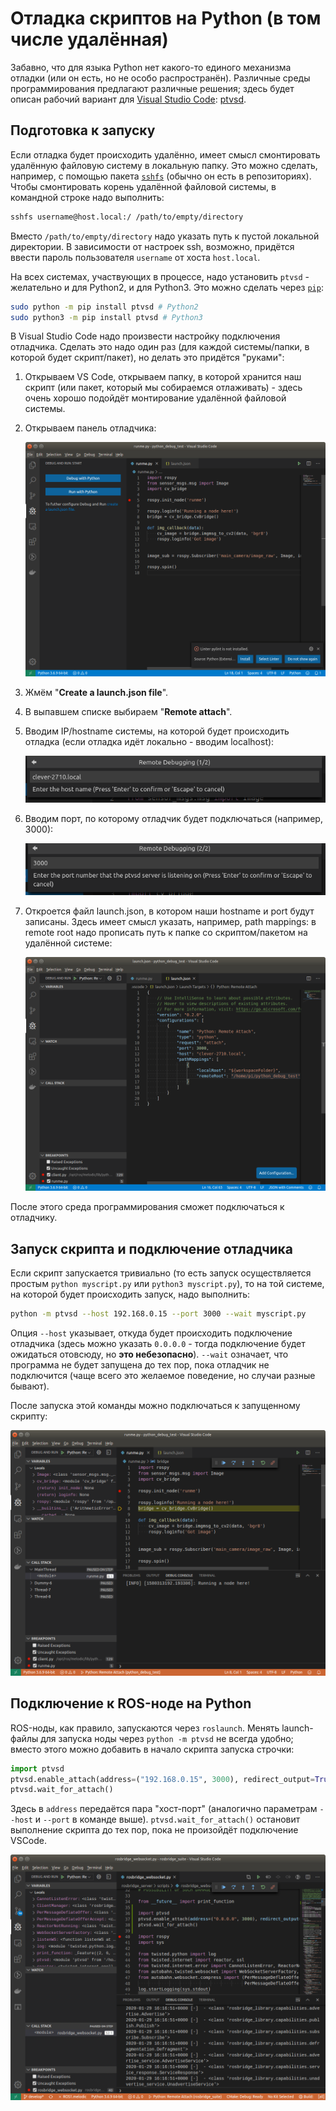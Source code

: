 # Отладка скриптов на Python (в том числе удалённая)

Забавно, что для языка Python нет какого-то единого механизма отладки (или он есть, но не особо распространён). Различные среды программирования предлагают различные решения; здесь будет описан рабочий вариант для [Visual Studio Code](https://code.visualstudio.com/): [ptvsd](https://github.com/microsoft/ptvsd).

## Подготовка к запуску

Если отладка будет происходить удалённо, имеет смысл смонтировать удалённую файловую систему в локальную папку. Это можно сделать, например, с помощью пакета [`sshfs`](https://github.com/libfuse/sshfs) (обычно он есть в репозиториях). Чтобы смонтировать корень удалённой файловой системы, в командной строке надо выполнить:

```bash
sshfs username@host.local:/ /path/to/empty/directory
```

Вместо `/path/to/empty/directory` надо указать путь к пустой локальной директории. В зависимости от настроек ssh, возможно, придётся ввести пароль пользователя `username` от хоста `host.local`.

На всех системах, участвующих в процессе, надо установить `ptvsd` - желательно и для Python2, и для Python3. Это можно сделать через [`pip`](https://pypi.org/project/pip/):

```bash
sudo python -m pip install ptvsd # Python2
sudo python3 -m pip install ptvsd # Python3
```

В Visual Studio Code надо произвести настройку подключения отладчика. Сделать это надо один раз (для каждой системы/папки, в которой будет скрипт/пакет), но делать это придётся "руками":

1. Открываем VS Code, открываем папку, в которой хранится наш скрипт (или пакет, который мы собираемся отлаживать) - здесь очень хорошо подойдёт монтирование удалённой файловой системы.
2. Открываем панель отладчика:

    ![VSCode debug pane](assets/kb012_001_vscode_debug_pane.png)

3. Жмём "**Create a launch.json file**".
4. В выпавшем списке выбираем "**Remote attach**".
5. Вводим IP/hostname системы, на которой будет происходить отладка (если отладка идёт локально - вводим localhost):

    ![VScode debug hostname](assets/kb012_002_vscode_hostname.png)

6. Вводим порт, по которому отладчик будет подключаться (например, 3000):

    ![VScode debug port](assets/kb012_003_vscode_port.png)

7. Откроется файл launch.json, в котором наши hostname и port будут записаны. Здесь имеет смысл указать, например, path mappings: в remote root надо прописать путь к папке со скриптом/пакетом на удалённой системе:

    ![VScode launch.json](assets/kb012_004_vscode_launch_json.png)

После этого среда программирования сможет подключаться к отладчику.

## Запуск скрипта и подключение отладчика

Если скрипт запускается тривиально (то есть запуск осуществляется простым `python myscript.py` или `python3 myscript.py`), то на той системе, на которой будет происходить запуск, надо выполнить:

```bash
python -m ptvsd --host 192.168.0.15 --port 3000 --wait myscript.py
```

Опция `--host` указывает, откуда будет происходить подключение отладчика (здесь можно указать `0.0.0.0` - тогда подключение будет ожидаться отовсюду, но **это небезопасно**). `--wait` означает, что программа не будет запущена до тех пор, пока отладчик не подключится (чаще всего это желаемое поведение, но случаи разные бывают).

После запуска этой команды можно подключаться к запущенному скрипту:

![VScode running debug](assets/kb012_005_vscode_debugging.png)

## Подключение к ROS-ноде на Python

ROS-ноды, как правило, запускаются через `roslaunch`. Менять launch-файлы для запуска ноды через `python -m ptvsd` не всегда удобно; вместо этого можно добавить в начало скрипта запуска строчки:

```python
import ptvsd
ptvsd.enable_attach(address=("192.168.0.15", 3000), redirect_output=True)
ptvsd.wait_for_attach()
```

Здесь в `address` передаётся пара "хост-порт" (аналогично параметрам `--host` и `--port` в команде выше). `ptvsd.wait_for_attach()` остановит выполнение скрипта до тех пор, пока не произойдёт подключение VSCode.

![VScode rosbridge_server](assets/kb012_006_vscode_rosnode_debug.png)
